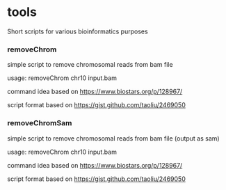 # tools
Short scripts for various bioinformatics purposes

### removeChrom

simple script to remove chromosomal reads from bam file

usage: removeChrom chr10 input.bam

command idea based on https://www.biostars.org/p/128967/

script format based on https://gist.github.com/taoliu/2469050

### removeChromSam

simple script to remove chromosomal reads from bam file (output as sam)

usage: removeChrom chr10 input.bam

command idea based on https://www.biostars.org/p/128967/

script format based on https://gist.github.com/taoliu/2469050
